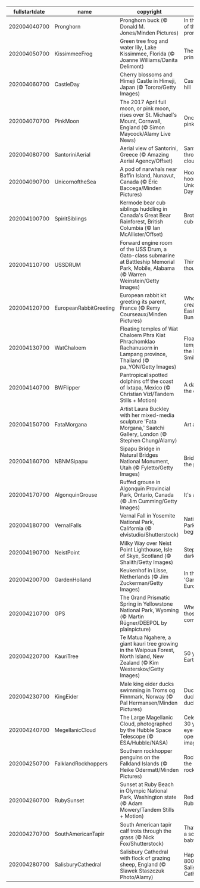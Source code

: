 |fullstartdate|name|copyright|title|image|
|--|--|--|--|--|
202004040700|Pronghorn|Pronghorn buck (© Donald M. Jones/Minden Pictures)|In the path of the pronghorn|![](/en-US/2020/04/202004040700Pronghorn.jpg)|
202004050700|KissimmeeFrog|Green tree frog and water lily, Lake Kissimmee, Florida (© Joanne Williams/Danita Delimont)|The frog prince?|![](/en-US/2020/04/202004050700KissimmeeFrog.jpg)|
202004060700|CastleDay|Cherry blossoms and Himeji Castle in Himeji, Japan (© Tororo/Getty Images)|Castle on a hill|![](/en-US/2020/04/202004060700CastleDay.jpg)|
202004070700|PinkMoon|The 2017 April full moon, or pink moon, rises over St. Michael's Mount, Cornwall, England (© Simon Maycock/Alamy Live News)|Once in a pink moon|![](/en-US/2020/04/202004070700PinkMoon.jpg)|
202004080700|SantoriniAerial|Aerial view of Santorini, Greece (© Amazing Aerial Agency/Offset)|Santorini through the clouds|![](/en-US/2020/04/202004080700SantoriniAerial.jpg)|
202004090700|UnicornoftheSea|A pod of narwhals near Baffin Island, Nunavut, Canada (© Eric Baccega/Minden Pictures)|Hooray, hooray, it's Unicorn Day!|![](/en-US/2020/04/202004090700UnicornoftheSea.jpg)|
202004100700|SpiritSiblings|Kermode bear cub siblings huddling in Canada's Great Bear Rainforest, British Columbia (© Ian McAllister/Offset)|Brotherly cubs|![](/en-US/2020/04/202004100700SpiritSiblings.jpg)|
202004110700|USSDRUM|Forward engine room of the USS Drum, a Gato-class submarine at Battleship Memorial Park, Mobile, Alabama (© Warren Weinstein/Getty Images)|Think deep thoughts|![](/en-US/2020/04/202004110700USSDRUM.jpg)|
202004120700|EuropeanRabbitGreeting|European rabbit kit greeting its parent, France (© Remy Courseaux/Minden Pictures)|Who created the Easter Bunny?|![](/en-US/2020/04/202004120700EuropeanRabbitGreeting.jpg)|
202004130700|WatChaloem|Floating temples of Wat Chaloem Phra Kiat Phrachomklao Rachanusorn in Lampang province, Thailand (© pa_YON/Getty Images)|Floating temples in the Land of Smiles|![](/en-US/2020/04/202004130700WatChaloem.jpg)|
202004140700|BWFlipper|Pantropical spotted dolphins off the coast of Ixtapa, Mexico (© Christian Vizl/Tandem Stills + Motion)|A day for the dolphins|![](/en-US/2020/04/202004140700BWFlipper.jpg)|
202004150700|FataMorgana|Artist Laura Buckley with her mixed-media sculpture 'Fata Morgana,' Saatchi Gallery, London (© Stephen Chung/Alamy)|Art and soul|![](/en-US/2020/04/202004150700FataMorgana.jpg)|
202004160700|NBNMSipapu|Sipapu Bridge in Natural Bridges National Monument, Utah (© Fyletto/Getty Images)|Bridges to the past|![](/en-US/2020/04/202004160700NBNMSipapu.jpg)|
202004170700|AlgonquinGrouse|Ruffed grouse in Algonquin Provincial Park, Ontario, Canada (© Jim Cumming/Getty Images)|It's a ruff life|![](/en-US/2020/04/202004170700AlgonquinGrouse.jpg)|
202004180700|VernalFalls|Vernal Fall in Yosemite National Park, California (© elvistudio/Shutterstock)|National Park Week begins|![](/en-US/2020/04/202004180700VernalFalls.jpg)|
202004190700|NeistPoint|Milky Way over Neist Point Lighthouse, Isle of Skye, Scotland (© Shaiith/Getty Images)|Step into the dark|![](/en-US/2020/04/202004190700NeistPoint.jpg)|
202004200700|GardenHolland|Keukenhof in Lisse, Netherlands (© Jim Zuckerman/Getty Images)|In the 'Garden of Europe'|![](/en-US/2020/04/202004200700GardenHolland.jpg)|
202004210700|GPS|The Grand Prismatic Spring in Yellowstone National Park, Wyoming (© Martin Rügner/DEEPOL by plainpicture)|Where do those colors come from?|![](/en-US/2020/04/202004210700GPS.jpg)|
202004220700|KauriTree|Te Matua Ngahere, a giant kauri tree growing in the Waipoua Forest, North Island, New Zealand (© Kim Westerskov/Getty Images)|50 years of Earth Day|![](/en-US/2020/04/202004220700KauriTree.jpg)|
202004230700|KingEider|Male king eider ducks swimming in Troms og Finnmark, Norway (© Pal Hermansen/Minden Pictures)|Duck, duck. duck, duck, duck...|![](/en-US/2020/04/202004230700KingEider.jpg)|
202004240700|MegellanicCloud|The Large Magellanic Cloud, photographed by the Hubble Space Telescope (© ESA/Hubble/NASA)|Celebrating 30 years of eye-opening images|![](/en-US/2020/04/202004240700MegellanicCloud.jpg)|
202004250700|FalklandRockhoppers|Southern rockhopper penguins on the Falkland Islands (© Heike Odermatt/Minden Pictures)|Rockin' with the rockhoppers|![](/en-US/2020/04/202004250700FalklandRockhoppers.jpg)|
202004260700|RubySunset|Sunset at Ruby Beach in Olympic National Park, Washington state (© Adam Mowery/Tandem Stills + Motion)|Red skies at Ruby Beach|![](/en-US/2020/04/202004260700RubySunset.jpg)|
202004270700|SouthAmericanTapir|South American tapir calf trots through the grass (© Nick Fox/Shutterstock)|That's quite a schnoz, baby tapir|![](/en-US/2020/04/202004270700SouthAmericanTapir.jpg)|
202004280700|SalisburyCathedral|Salisbury Cathedral with flock of grazing sheep, England (© Slawek Staszczuk Photo/Alamy)|Happy 800th, Salisbury Cathedral|![](/en-US/2020/04/202004280700SalisburyCathedral.jpg)|
